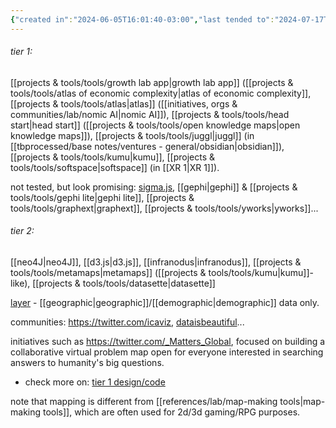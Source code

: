 ```yaml
---
{"created in":"2024-06-05T16:01:40-03:00","last tended to":"2024-07-17T22:27:44-03:00","tags":["mapping","🌿","lab","design","database"],"dg-publish":true,"permalink":"/references/lab/mapping-tools/","dgPassFrontmatter":true,"created":"2024-06-05T16:01:40.538-03:00","updated":"2024-07-17T22:27:52.135-03:00"}
---
```


###### tier 1:
[[projects & tools/tools/growth lab app\|growth lab app]] ([[projects & tools/tools/atlas of economic complexity\|atlas of economic complexity]], [[projects & tools/tools/atlas\|atlas]] ([[initiatives, orgs & communities/lab/nomic AI\|nomic AI]]), [[projects & tools/tools/head start\|head start]] ([[projects & tools/tools/open knowledge maps\|open knowledge maps]]), [[projects & tools/tools/juggl\|juggl]] (in [[tbprocessed/base notes/ventures - general/obsidian\|obsidian]]), [[projects & tools/tools/kumu\|kumu]], [[projects & tools/tools/softspace\|softspace]] (in [[XR 1\|XR 1]]).

not tested, but look promising: [sigma.js](https://www.sigmajs.org/), [[gephi\|gephi]] & [[projects & tools/tools/gephi lite\|gephi lite]], [[projects & tools/tools/graphext\|graphext]], [[projects & tools/tools/yworks\|yworks]]...

###### tier 2:

[[neo4J\|neo4J]], [[d3.js\|d3.js]], [[infranodus\|infranodus]], [[projects & tools/tools/metamaps\|metamaps]] ([[projects & tools/tools/kumu\|kumu]]-like), [[projects & tools/tools/datasette\|datasette]]

[layer](https://beta.getlayer.xyz/) - [[geographic\|geographic]]/[[demographic\|demographic]] data only.

communities: https://twitter.com/icaviz, [dataisbeautiful](https://reddit.com/r/dataisbeautiful)...

initiatives such as https://twitter.com/_Matters_Global, focused on building a collaborative virtual problem map open for everyone interested in searching answers to humanity's big questions.

+ check more on: [tier 1 design/code](https://twitter.com/i/lists/1556224144689319936)

note that mapping is different from [[references/lab/map-making tools\|map-making tools]], which are often used for 2d/3d gaming/RPG purposes.
